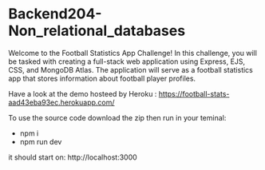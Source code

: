 # Backend204-Non_relational_databases

Welcome to the Football Statistics App Challenge! In this challenge, you will be tasked with creating a full-stack web application using Express, EJS, CSS, and MongoDB Atlas. The application will serve as a football statistics app that stores information about football player profiles.

Have a look at the demo hosteed by Heroku : https://football-stats-aad43eba93ec.herokuapp.com/

To use the source code download the zip then run in your teminal:

- npm i
- npm run dev

it should start on:  http://localhost:3000
